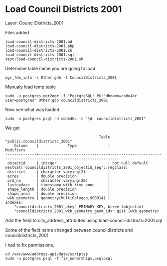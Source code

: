# Load Council Districts 2001

Layer: CouncilDistricts_2001


Files added

````
load-council-districts-2001.md
load-council-districts-2001.php
load-council-districts-2001.sh
load-council-districts-2001.sql
test-load-council-districts-2001.sh
````	

Determine table name you are going to load

````
ogr_fdw_info -s Other.gdb -l CouncilDistricts_2001
````


Manualy load temp table

````
sudo -u postgres ogr2ogr -f "PostgreSQL" PG:"dbname=code4kc user=postgres" Other.gdb councildistricts_2001
````

Now see what was loaded.


````
sudo -u postgres psql -d code4kc -c "\d  councildistricts_2001"
````

We get 

````
                                          Table "public.councildistricts_2001"
    Column    |             Type              |                                Modifiers                                 
--------------+-------------------------------+--------------------------------------------------------------------------
 objectid     | integer                       | not null default nextval('councildistricts_2001_objectid_seq'::regclass)
 district     | character varying(2)          | 
 acres        | double precision              | 
 ord_no       | character varying(20)         | 
 lastupdate   | timestamp with time zone      | 
 shape_length | double precision              | 
 shape_area   | double precision              | 
 wkb_geometry | geometry(MultiPolygon,900914) | 
Indexes:
    "councildistricts_2001_pkey" PRIMARY KEY, btree (objectid)
    "councildistricts_2001_wkb_geometry_geom_idx" gist (wkb_geometry)
````

Add the field to city_address_attributes using load-council-districts-2001.sql


Some of the field name changed between councildistricts and councildistricts_2001

I had to fix permissions, 

````
cd /var/www/address-api/data/scripts$ 
sudo -u postgres psql -f fix_ownerships.psqlpsql
````